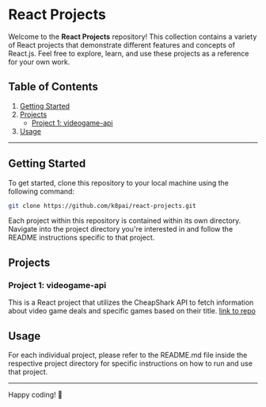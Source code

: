 # React Projects

Welcome to the **React Projects** repository! This collection contains a variety of React projects that demonstrate different features and concepts of React.js. Feel free to explore, learn, and use these projects as a reference for your own work.

## Table of Contents

1. [Getting Started](#getting-started)
2. [Projects](#projects)
   - [Project 1: videogame-api](#project-1-name)
3. [Usage](#usage)

---

## Getting Started

To get started, clone this repository to your local machine using the following command:

```bash
git clone https://github.com/k8pai/react-projects.git
```

Each project within this repository is contained within its own directory. Navigate into the project directory you're interested in and follow the README instructions specific to that project.

## Projects

### Project 1: videogame-api

This is a React project that utilizes the CheapShark API to fetch information about video game deals and specific games based on their title.
[link to repo](https://github.com/k8pai/videogame-api)

## Usage

For each individual project, please refer to the README.md file inside the respective project directory for specific instructions on how to run and use that project.

---

Happy coding! 🚀
